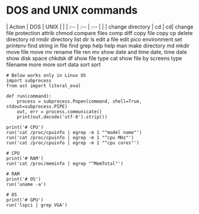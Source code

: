 
# DOS and UNIX commands

| Action	| DOS |	UNIX | |
| :-- | :-- | :--  | |
| change directory	| cd	| cd|
change file protection	attrib	chmod
compare files	comp	diff
copy file	copy	cp
delete directory	rd	rmdir
directory list	dir	ls
edit a file	edit	pico
environment	set	printenv
find string in file	find	grep
help	help	man
make directory	md	mkdir
move file	move	mv
rename file	ren	mv
show date and time	date, time	date
show disk space	chkdsk	df
show file	type	cat
show file by screens type filename	more	more
sort data	sort	sort

```
# Below works only in Linux OS
import subprocess
from ast import literal_eval

def run(command):
    process = subprocess.Popen(command, shell=True, stdout=subprocess.PIPE)
    out, err = process.communicate()
    print(out.decode('utf-8').strip())

print('# CPU')
run('cat /proc/cpuinfo | egrep -m 1 "^model name"')
run('cat /proc/cpuinfo | egrep -m 1 "^cpu MHz"')
run('cat /proc/cpuinfo | egrep -m 1 "^cpu cores"')

# CPU
print('# RAM')
run('cat /proc/meminfo | egrep "^MemTotal"')

# RAM
print('# OS')
run('uname -a')

# OS
print('# GPU')
run('lspci | grep VGA')
```
